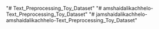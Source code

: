 "# Text_Preprocessing_Toy_Dataset" 
"# amshaidalikachhelo-Text_Preprocessing_Toy_Dataset" 
"# jamshaidalikachhelo-amshaidalikachhelo-Text_Preprocessing_Toy_Dataset" 
